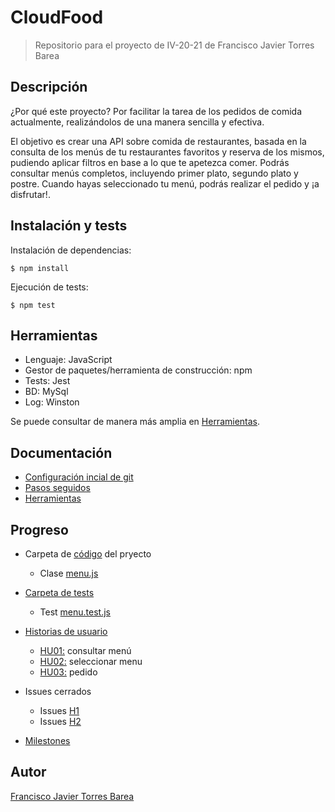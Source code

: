 # CloudFood
> Repositorio para el proyecto de IV-20-21 de Francisco Javier Torres Barea

## Descripción

¿Por qué este proyecto? Por facilitar la tarea de los pedidos de comida actualmente, realizándolos de una manera sencilla y efectiva.

El objetivo es crear una API sobre comida de restaurantes, basada en la consulta de los menús de tu restaurantes favoritos y reserva de los mismos, pudiendo aplicar filtros en base a lo que te apetezca comer. Podrás consultar menús completos, incluyendo primer plato, segundo plato y postre. Cuando hayas seleccionado tu menú, podrás realizar el pedido y ¡a disfrutar!.

## Instalación y tests
Instalación de dependencias:
~~~
$ npm install
~~~
Ejecución de tests:
~~~
$ npm test
~~~

## Herramientas
- Lenguaje: JavaScript
- Gestor de paquetes/herramienta de construcción: npm
- Tests: Jest
- BD: MySql
- Log: Winston

Se puede consultar de manera más amplia en [Herramientas](./docs/herramientas.md).


## Documentación
- [Configuración incial de git](./docs/configuracion_inicial.md)
- [Pasos seguidos](./docs/pasos.md)
- [Herramientas](./docs/herramientas.md)


## Progreso
- Carpeta de [código](./src) del pryecto
	- Clase [menu.js](./src/menu.js)
- [Carpeta de tests](./tests)
	- Test [menu.test.js](./tests/menu.test.js)

- [Historias de usuario](https://github.com/FranToBa/CloudFood/issues)
	- [HU01:](https://github.com/FranToBa/CloudFood/issues/2) consultar menú
	- [HU02:](https://github.com/FranToBa/CloudFood/issues/3) seleccionar menu
	- [HU03:](https://github.com/FranToBa/CloudFood/issues/4) pedido

- Issues cerrados
	- Issues [H1](https://github.com/FranToBa/CloudFood/milestone/1?closed=1)
	- Issues [H2](https://github.com/FranToBa/CloudFood/milestone/2?closed=1)
	 
- [Milestones](https://github.com/FranToBa/CloudFood/milestones)



## Autor
[Francisco Javier Torres Barea](https://github.com/FranToBa)


